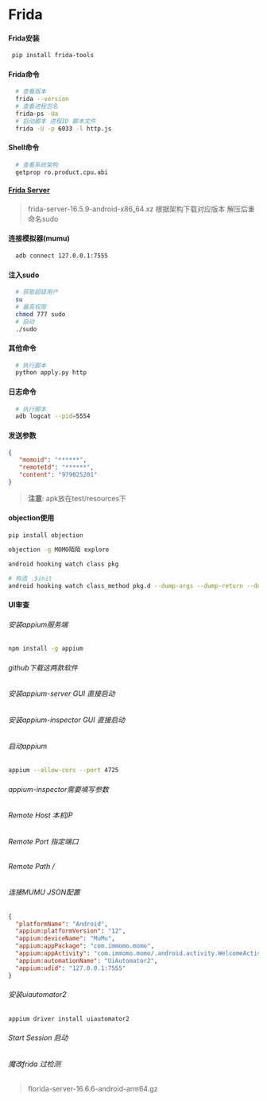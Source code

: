 Frida
=================

#### Frida安装

```bash
 pip install frida-tools
```

#### Frida命令

```bash
  # 查看版本
  frida --version
  # 查看进程包名
  frida-ps -Ua
  # 启动脚本 进程ID 脚本文件
  frida -U -p 6033 -l http.js
```

#### Shell命令

```bash
  # 查看系统架构
  getprop ro.product.cpu.abi
```

#### [Frida Server](https://github.com/frida/frida/releases)

> frida-server-16.5.9-android-x86_64.xz
根据架构下载对应版本 解压后重命名sudo

#### 连接模拟器(mumu)
```bash
  adb connect 127.0.0.1:7555
```

#### 注入sudo

```bash
  # 获取超级用户
  su
  # 最高权限
  chmod 777 sudo
  # 启动
  ./sudo
```
#### 其他命令

```bash
  # 执行脚本
  python apply.py http
```

#### 日志命令

```bash
  # 执行脚本
  adb logcat --pid=5554
```

#### 发送参数

```json
{
   "momoid": "******",
   "remoteId": "******",
   "content": "979025201"
}
```

> **注意**: apk放在test/resources下


#### objection使用

```bash
pip install objection

objection -g MOMO陌陌 explore

android hooking watch class pkg

# 构造 .$init
android hooking watch class_method pkg.d --dump-args --dump-return --dump-backtrace
```

#### UI审查

###### 安装appium服务端

```bash
npm install -g appium
```
###### github下载这两款软件
###### 安装appium-server GUI 直接启动
###### 安装appium-inspector GUI 直接启动
###### 启动appium


```bash
appium --allow-cors --port 4725
```
###### appium-inspector需要填写参数
###### Remote Host 本机IP
###### Remote Port 指定端口
###### Remote Path /
###### 连接MUMU JSON配置

```json
{
  "platformName": "Android",
  "appium:platformVersion": "12",
  "appium:deviceName": "MuMu",
  "appium:appPackage": "com.immomo.momo",
  "appium:appActivity": "com.immomo.momo/.android.activity.WelcomeActivity",
  "appium:automationName": "UiAutomator2",
  "appium:udid": "127.0.0.1:7555"
}
```

###### 安装uiautomator2

```bash
appium driver install uiautomator2
```
###### Start Session 启动

###### 魔改frida 过检测

> florida-server-16.6.6-android-arm64.gz
